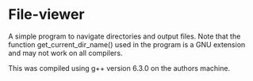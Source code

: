 # File-viewer
A simple program to navigate directories and output files.
Note that the function get_current_dir_name() used in the program is a GNU extension and may not work on all compilers.

This was compiled using g++ version 6.3.0 on the authors machine.
